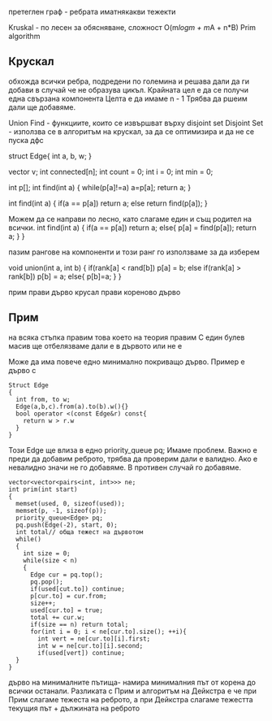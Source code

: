 претеглен граф - ребрата иматнякакви тежекти

Kruskal -  по лесен за обясняване, сложност O(m*logm +  m*A + n*B)
Prim algorithm


Крускал
-----------
обхожда всички ребра, подредени по големина и решава дали да ги добави
в случай че не образува цикъл. Крайната цел е да се получи една свързана компонента
Целта е да имаме  n - 1
Трябва да ршеим дали ще добавяме.

Union Find - функциите, които се извършват върху  disjoint set
Disjoint Set - използва се в алгоритъм на крускал, за да се оптимизира и да не се пуска дфс


struct Edge{
  int a, b, w;
}

vector<Edge> v;
int connected[n];
int count = 0;
int i = 0;
int min = 0;


int p[];
int find(int a)
{
  while(p[a]!=a)
    a=p[a];
  return a;
}

int find(int a)
{
  if(a == p[a])
    return a;
  else
    return find(p[a]);
}

Можем да се направи по лесно, като слагаме един и същ родител на всички.
int find(int a)
{
  if(a == p[a])
    return a;
  else{
    p[a] = find(p[a]);
    return a;
  }
}

пазим рангове на компоненти и този ранг го използваме за да изберем

void union(int a, int b)
{
  if(rank[a] < rand[b])
    p[a] = b;
  else if(rank[a] > rank[b])
    p[b] = a;
  else{
    p[b]=a;
  }
}

прим прави дърво
крусал прави кореново дърво

Прим
------------
на всяка стъпка правим това което на теория правим
С един булев масив ще отбелязваме дали е в дървото или не е

Може да има повече едно минимално покриващо дърво. Пример е дърво с
```
Struct Edge
{
  int from, to w;
  Edge(a,b,c).from(a).to(b).w(){}
  bool operator <(const Edge&r) const{
    return w > r.w
  }
}
```

Този Edge ще влиза в едно
priority_queue<Edge> pq;
Имаме проблем.
Важно е преди да добавим реброто, трябва да проверим дали е валидно. Ако е невалидно
значи не го добавяме. В противен случай го добавяме.


```
vector<vector<pairs<int, int>>> ne;
int prim(int start)
{
  memset(used, 0, sizeof(used));
  memset(p, -1, sizeof(p));
  priority_queue<Edge> pq;
  pq.push(Edge(-2), start, 0);
  int total// обща тежест на дървотом
  while()
  {
    int size = 0;
    while(size < n)
    {
      Edge cur = pq.top();
      pq.pop();
      if(used[cut.to]) continue;
      p[cur.to] = cur.from;
      size++;
      used[cur.to] = true;
      total += cur.w;
      if(size == n) return total;
      for(int i = 0; i < ne[cur.to].size(); ++i){
        int vert = ne[cur.to][i].first;
        int w = ne[cur.to][i].second;
        if(used[vert]) continue;
  }
}
```
дърво на минималните пътища- намира минималния път от корена до всички останали.
Разликата с Прим и алгоритъм на Дейкстра е че при Прим слагаме тежеста на реброто,
а при Дейкстра слагаме тежестта текущия път + дължината на реброто
